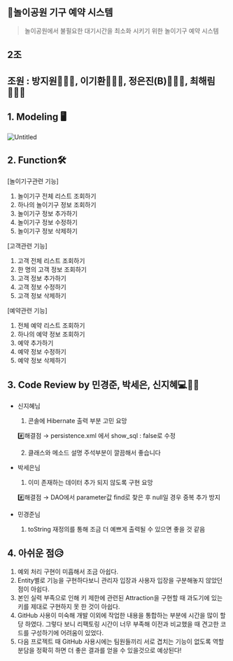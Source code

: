 ## 🚂놀이공원 기구 예약 시스템
> 놀이공원에서 불필요한 대기시간을 최소화 시키기 위한 놀이기구 예약 시스템

## 2조

## 조원 : 방지원👩🏻‍💻, 이기환👨🏻‍💻, 정은진(B)👩🏻‍💻, 최해림👩🏻‍💻


## 1. Modeling 🖥️

![Untitled](https://user-images.githubusercontent.com/87870107/130889940-fea8bf25-f9a3-4c42-bad7-c374418e445d.png)

## 2. Function🛠

[놀이기구관련 기능]

1. 놀이기구 전체 리스트 조회하기
2. 하나의 놀이기구 정보 조회하기
3. 놀이기구 정보 추가하기
4. 놀이기구 정보 수정하기
5. 놀이기구 정보 삭제하기

[고객관련 기능]

1. 고객 전체 리스트 조회하기
2. 한 명의 고객 정보 조회하기
3. 고객 정보 추가하기
4. 고객 정보 수정하기
5. 고객 정보 삭제하기

[예약관련 기능]

1. 전체 예약 리스트 조회하기
2. 하나의 예약 정보 조회하기
3. 예약 추가하기
4. 예약 정보 수정하기
5. 예약 정보 삭제하기

## 3. Code Review by 민경준, 박세은, 신지혜💻✍🏻

- 신지혜님

    1)  콘솔에 Hibernate 출력 부분 고민 요망

    #️⃣해결점 → persistence.xml 에서 show_sql : false로 수정

    2) 클래스와 메소드 설명 주석부분이 깔끔해서 좋습니다

- 박세은님

    1) 이미 존재하는 데이터 추가 되지 않도록 구현 요망

    #️⃣해결점 → DAO에서 parameter값 find로 찾은 후 null일 경우 중복 추가 방지

- 민경준님

    1) toString 재정의를 통해 조금 더 예쁘게 출력될 수 있으면 좋을 것 같음

## 4. 아쉬운 점😥

1. 예외 처리 구현이 미흡해서 조금 아쉽다.
2. Entity별로 기능을 구현하다보니 관리자 입장과 사용자 입장을 구분해놓지 않았던 점이 아쉽다.
3. 본인 실력 부족으로 인해 키 제한에 관련된 Attraction을 구현할 때 과도기에 있는 키를 제대로 구현하지 못 한 것이 아쉽다.
4. GitHub 사용이 미숙해 개발 이외에 작업한 내용을 통합하는 부분에 시간을 많이 할당 하였다. 그렇다 보니 리팩토링 시간이 너무 부족해 이전과 비교했을 때 견고한 코드를 구성하기에 어려움이 있었다.
5. 다음 프로젝트 때 GitHub 사용시에는 팀원들끼리 서로 겹치는 기능이 없도록 역할 분담을 정확히 하면 더 좋은 결과를 얻을 수 있을것으로 예상된다!



